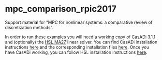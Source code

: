 # mpc_comparison_rpic2017

Support material for "MPC for nonlinear systems: a comparative review of discretization methods".

In order to run these examples you will need a working copy of [CasADi](http://www.casadi.org) 3.1.1 and (optionally) the [HSL MA27](http://www.hsl.rl.ac.uk/ipopt/) linear solver. You can find CasADi installation instructions [here](https://github.com/casadi/casadi/wiki/InstallationInstructions) and the corresponding installation files [here](https://sourceforge.net/projects/casadi/files/CasADi/3.1.1/). Once you have CasADi working, you can follow HSL installation instructions [here](https://github.com/casadi/casadi/wiki/Obtaining-HSL).
